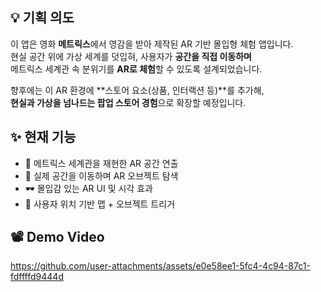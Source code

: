 ## 💡 기획 의도

이 앱은 영화 **메트릭스**에서 영감을 받아 제작된 AR 기반 몰입형 체험 앱입니다.  
현실 공간 위에 가상 세계를 덧입혀, 사용자가 **공간을 직접 이동하며**  
메트릭스 세계관 속 분위기를 **AR로 체험**할 수 있도록 설계되었습니다.

향후에는 이 AR 환경에 **스토어 요소(상품, 인터랙션 등)**를 추가해,  
**현실과 가상을 넘나드는 팝업 스토어 경험**으로 확장할 예정입니다.

## ✨ 현재 기능

- 🎥 메트릭스 세계관을 재현한 AR 공간 연출
- 🧭 실제 공간을 이동하며 AR 오브젝트 탐색
- 🕶️ 몰입감 있는 AR UI 및 시각 효과
- 📍 사용자 위치 기반 맵 + 오브젝트 트리거

## 📽️ Demo Video
https://github.com/user-attachments/assets/e0e58ee1-5fc4-4c94-87c1-fdffffd9444d
